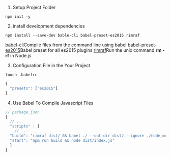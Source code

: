 1. Setup Project Folder

```shell
npm init -y
```

2. install development dependencies

```shell
npm install --save-dev bable-cli babel-preset-es2015 rimraf
```

[babel-cli](https://babeljs.io/docs/usage/cli/)Compile files from the command line using babel
[babel-preset-es2015](https://www.npmjs.com/package/babel-preset-es2015)Babel preset for all es2015 plugins
[rimraf](https://github.com/isaacs/rimraf)Run the unix command **rm -rf** in Node.js

3. Configuration File in the Your Project

```
touch .babelrc
```

```js
{
  "presets": ["es2015"]
}
```

4. Use Babel To Compile Javascript Files

```js
// package.json
{
  // ...
  "scripts" : {
    // ...
  "build": "rimraf dist/ && babel ./ --out-dir dist/ --ignore ./node_modules,./.babelrc,./package.json,./npm-debug.log --copy-files",
  "start": "npm run build && node dist/index.js"
  }
}
```
